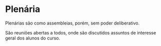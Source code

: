 # Plenária

Plenárias são como assembleias, porém, sem poder deliberativo.

São reuniões abertas a todos, onde são discutidos assuntos de interesse geral dos alunos do curso.
